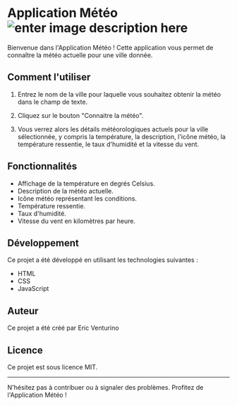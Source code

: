 # Application Météo  ![enter image description here](https://cdn-icons-png.flaticon.com/128/7480/7480322.png)

Bienvenue dans l'Application Météo ! Cette application vous permet de connaître la météo actuelle pour une ville donnée.

## Comment l'utiliser

1. Entrez le nom de la ville pour laquelle vous souhaitez obtenir la météo dans le champ de texte.

2. Cliquez sur le bouton "Connaitre la météo".

3. Vous verrez alors les détails météorologiques actuels pour la ville sélectionnée, y compris la température, la description, l'icône météo, la température ressentie, le taux d'humidité et la vitesse du vent.

## Fonctionnalités

- Affichage de la température en degrés Celsius.
- Description de la météo actuelle.
- Icône météo représentant les conditions.
- Température ressentie.
- Taux d'humidité.
- Vitesse du vent en kilomètres par heure.

## Développement

Ce projet a été développé en utilisant les technologies suivantes :

- HTML
- CSS
- JavaScript

## Auteur

Ce projet a été créé par Eric Venturino

## Licence

Ce projet est sous licence MIT. 

---

N'hésitez pas à contribuer ou à signaler des problèmes. Profitez de l'Application Météo !
